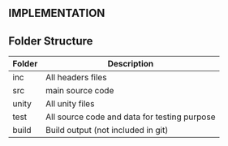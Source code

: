 ## IMPLEMENTATION

## Folder Structure

| Folder        |                Description                  |
| ------------- | -------------                               |
| inc           | All headers files                           |
| src           | main source code                            |
| unity         | All unity files                             |
| test          | All source code and data for testing purpose|
| build         | Build output (not included in git)          |
